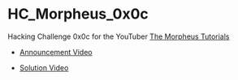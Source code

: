 # HC_Morpheus_0x0c

Hacking Challenge 0x0c for the YouTuber [The Morpheus Tutorials](https://www.youtube.com/channel/UCLGY6_j7kZfA1dmmjR1J_7w)

- [Announcement Video](https://www.youtube.com/watch?v=SFal_EaxA_E)

- [Solution Video](https://www.youtube.com/watch?v=O4MfDFbtY40)
